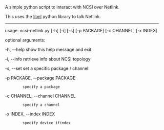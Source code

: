 A simple python script to interact with NCSI over Netlink.

This uses the [libnl](https://github.com/Robpol86/libnl) python library to talk Netlink.

---

usage: ncsi-netlink.py [-h] [-i] [-s] [-p PACKAGE] [-c CHANNEL] [-x INDEX]

optional arguments:

  -h, --help            show this help message and exit

  -i, --info            retrieve info about NCSI topology

  -s, --set             set a specific package / channel

  -p PACKAGE, --package PACKAGE

			specify a package


  -c CHANNEL, --channel CHANNEL

			specify a channel


  -x INDEX, --index INDEX

			specify device ifindex

